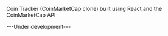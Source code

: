 Coin Tracker (CoinMarketCap clone) built using React and the CoinMarketCap API

---Under development---
